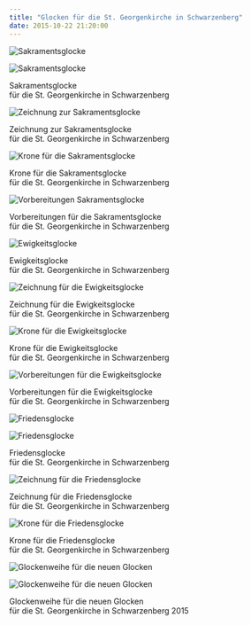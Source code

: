```yaml
---
title: "Glocken für die St. Georgenkirche in Schwarzenberg"
date: 2015-10-22 21:20:00
---
```

![Sakramentsglocke](/img/glocken/st-georgenkirche-schwarzenberg-02.jpg)

![Sakramentsglocke](/img/glocken/st-georgenkirche-schwarzenberg-03.jpg)

Sakramentsglocke<br>
für die St. Georgenkirche in Schwarzenberg

![Zeichnung zur Sakramentsglocke](/img/glocken/st-georgenkirche-schwarzenberg-01.jpg)

Zeichnung zur Sakramentsglocke<br>
für die St. Georgenkirche in Schwarzenberg

![Krone für die Sakramentsglocke](/img/glocken/st-georgenkirche-schwarzenberg-04.jpg)

Krone für die Sakramentsglocke<br>
für die St. Georgenkirche in Schwarzenberg

![Vorbereitungen Sakramentsglocke](/img/glocken/st-georgenkirche-schwarzenberg-14.jpg)

Vorbereitungen für die Sakramentsglocke<br>
für die St. Georgenkirche in Schwarzenberg

![Ewigkeitsglocke](/img/glocken/st-georgenkirche-schwarzenberg-06.jpg)

Ewigkeitsglocke<br>
für die St. Georgenkirche in Schwarzenberg

![Zeichnung für die Ewigkeitsglocke](/img/glocken/st-georgenkirche-schwarzenberg-05.jpg)

Zeichnung für die Ewigkeitsglocke<br>
für die St. Georgenkirche in Schwarzenberg

![Krone für die Ewigkeitsglocke](/img/glocken/st-georgenkirche-schwarzenberg-07.jpg)

Krone für die Ewigkeitsglocke<br>
für die St. Georgenkirche in Schwarzenberg

![Vorbereitungen für die Ewigkeitsglocke](/img/glocken/st-georgenkirche-schwarzenberg-15.jpg)

Vorbereitungen für die Ewigkeitsglocke<br>
für die St. Georgenkirche in Schwarzenberg

![Friedensglocke](/img/glocken/st-georgenkirche-schwarzenberg-09.jpg)

![Friedensglocke](/img/glocken/st-georgenkirche-schwarzenberg-10.jpg)

Friedensglocke<br>
für die St. Georgenkirche in Schwarzenberg

![Zeichnung für die Friedensglocke](/img/glocken/st-georgenkirche-schwarzenberg-08.jpg)

Zeichnung für die Friedensglocke<br>
für die St. Georgenkirche in Schwarzenberg

![Krone für die Friedensglocke](/img/glocken/st-georgenkirche-schwarzenberg-11.jpg)

Krone für die Friedensglocke<br>
für die St. Georgenkirche in Schwarzenberg

![Glockenweihe für die neuen Glocken](/img/glocken/st-georgenkirche-schwarzenberg-12.jpg)

![Glockenweihe für die neuen Glocken](/img/glocken/st-georgenkirche-schwarzenberg-13.jpg)

Glockenweihe für die neuen Glocken<br>
für die St. Georgenkirche in Schwarzenberg 2015
